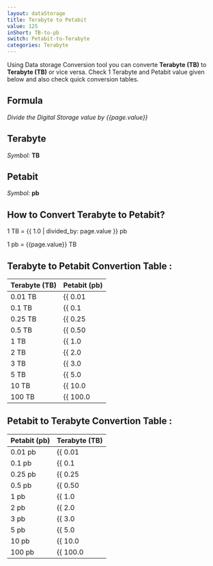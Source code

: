```yaml
---
layout: dataStorage
title: Terabyte to Petabit
value: 125
inShort: TB-to-pb
switch: Petabit-to-Terabyte
categories: Terabyte
---
```


Using Data storage Conversion tool you can converte **Terabyte (TB)** to **Terabyte (TB)** or vice versa. Check 1 Terabyte and Petabit value given below and also check quick conversion tables.

## Formula
*Divide the Digital Storage value by {{page.value}}*

## Terabyte
*Symbol:* **TB**

## Petabit
*Symbol:* **pb**

## How to Convert Terabyte to Petabit?

1 TB = {{ 1.0 | divided_by: page.value }} pb

1 pb = {{page.value}} TB


## Terabyte to Petabit Convertion Table :

| Terabyte (TB) | Petabit (pb) |
| ---- | ---- |
| 0.01 TB | {{ 0.01 | divided_by: page.value }} pb |
| 0.1 TB | {{ 0.1 | divided_by: page.value }} pb |
| 0.25 TB | {{ 0.25 | divided_by: page.value }} pb |
| 0.5 TB | {{ 0.50 | divided_by: page.value }} pb |
| 1 TB | {{ 1.0 | divided_by: page.value }} pb |
| 2 TB | {{ 2.0 | divided_by: page.value }} pb |
| 3 TB | {{ 3.0 | divided_by: page.value }} pb |
| 5 TB | {{ 5.0 | divided_by: page.value }} pb |
| 10 TB | {{ 10.0 | divided_by: page.value }} pb |
| 100 TB | {{ 100.0 | divided_by: page.value }} pb |

## Petabit to Terabyte Convertion Table :

| Petabit (pb) | Terabyte (TB) |
| ---- | ---- |
| 0.01 pb | {{ 0.01 | times: page.value }} TB |
| 0.1 pb | {{ 0.1 | times: page.value }} TB |
| 0.25 pb | {{ 0.25 | times: page.value }} TB |
| 0.5 pb | {{ 0.50 | times: page.value }} TB |
| 1 pb | {{ 1.0 | times: page.value }} TB |
| 2 pb | {{ 2.0 | times: page.value }} TB |
| 3 pb | {{ 3.0 | times: page.value }} TB |
| 5 pb | {{ 5.0 | times: page.value }} TB |
| 10 pb | {{ 10.0 | times: page.value }} TB |
| 100 pb | {{ 100.0 | times: page.value }} TB |


<script>
document.getElementById('selectInput')[16].selected = true
document.getElementById('selectOutput')[18].selected = true
</script>
